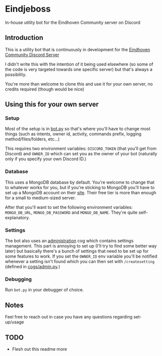 # Eindjeboss
In-house utility bot for the Eindhoven Community server on Discord

## Introduction

This is a utility bot that is continuously in development for the [Eindhoven Community Discord Server](https://discord.gg/eindhoven)

I didn't write this with the intention of it being used elsewhere (so some of the code is very targeted towards one specific server) but that's always a possibility.

You're more than welcome to clone this and use it for your own server, no credits required (though would be nice)

## Using this for your own server

### Setup

Most of the setup is in [bot.py](bot.py) so that's where you'll have to change most things (such as intents, owner id, activity, commands prefix, logging method/files/folders, etc...)

This requires two environment variables: `DISCORD_TOKEN` (that you'll get from Discord) and `OWNER_ID` which can set you as the owner of your bot (naturally only if you specify your own Discord ID.)

### Database

This uses a MongoDB database by default. You're welcome to change that to whatever works for you, but if you're sticking to MongoDB you'll have to set up a MongoDB account on their [site](https://www.mongodb.com/). Their free tier is more than enough for a small to medium-sized server.

After that you'll want to set the following environment variables: `MONGO_DB_URL`, `MONGO_DB_PASSWORD` and `MONGO_DB_NAME`. They're quite self-explanatory.

### Settings

The bot also uses an [administration](cogs/admin.py) cog which contains settings management. This part is annoying to set up (I'll try to find some better way later) but basically there's a bunch of settings that need to be set up for some features to work. If you set the `OWNER_ID` env variable you'll be notified whenever a setting isn't found which you can then set with `/createsetting` (defined in [cogs/admin.py](cogs/admin.py).)

### Debugging

Run `bot.py` in your debugger of choice.

## Notes

Feel free to reach out in case you have any questions regarding set-up/usage

## TODO

- Flesh out this readme more